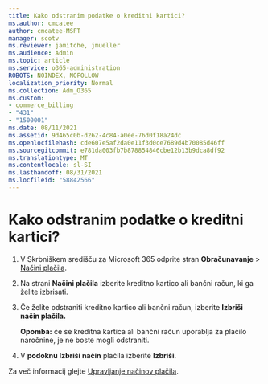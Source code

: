 ```yaml
---
title: Kako odstranim podatke o kreditni kartici?
ms.author: cmcatee
author: cmcatee-MSFT
manager: scotv
ms.reviewer: jamitche, jmueller
ms.audience: Admin
ms.topic: article
ms.service: o365-administration
ROBOTS: NOINDEX, NOFOLLOW
localization_priority: Normal
ms.collection: Adm_O365
ms.custom:
- commerce_billing
- "431"
- "1500001"
ms.date: 08/11/2021
ms.assetid: 9d465c0b-d262-4c84-a0ee-76d0f18a24dc
ms.openlocfilehash: cde607e5af2da0e11f3d0ce7689d4b70085d46ff
ms.sourcegitcommit: e781da003fb7b878854846cbe12b13b9dca8df92
ms.translationtype: MT
ms.contentlocale: sl-SI
ms.lasthandoff: 08/31/2021
ms.locfileid: "58842566"
---
```

# <a name="how-do-i-remove-my-credit-card-information"></a>Kako odstranim podatke o kreditni kartici?

1. V Skrbniškem središču za Microsoft 365 odprite stran **Obračunavanje** \> [Načini plačila](https://go.microsoft.com/fwlink/p/?linkid=2018806).

2. Na strani **Načini plačila** izberite kreditno kartico ali bančni račun, ki ga želite izbrisati.

3. Če želite odstraniti kreditno kartico ali bančni račun, izberite **Izbriši način plačila.**

    **Opomba:** če se kreditna kartica ali bančni račun uporablja za plačilo naročnine, je ne boste mogli odstraniti.

4. V **podoknu Izbriši način** plačila izberite **Izbriši**.

Za več informacij glejte [Upravljanje načinov plačila](https://docs.microsoft.com/microsoft-365/commerce/billing-and-payments/manage-payment-methods).
